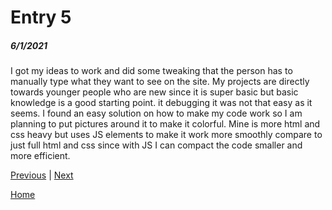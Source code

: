 # Entry 5
##### 6/1/2021

I got my ideas to work and did some tweaking that the person has to manually type what they want to see on the site.
My projects are directly towards younger people who are new since it is super basic but basic knowledge is a good starting point. it debugging it was not that easy as it seems. I found an easy solution on how to make my code work so I am planning to put pictures around it to make it colorful.  Mine is more html and css heavy but uses JS elements to make it work more smoothly compare to just full html and css since with JS I can compact the code smaller and more efficient.

[Previous](entry04.md) | [Next](entry06.md)

[Home](../README.md)
